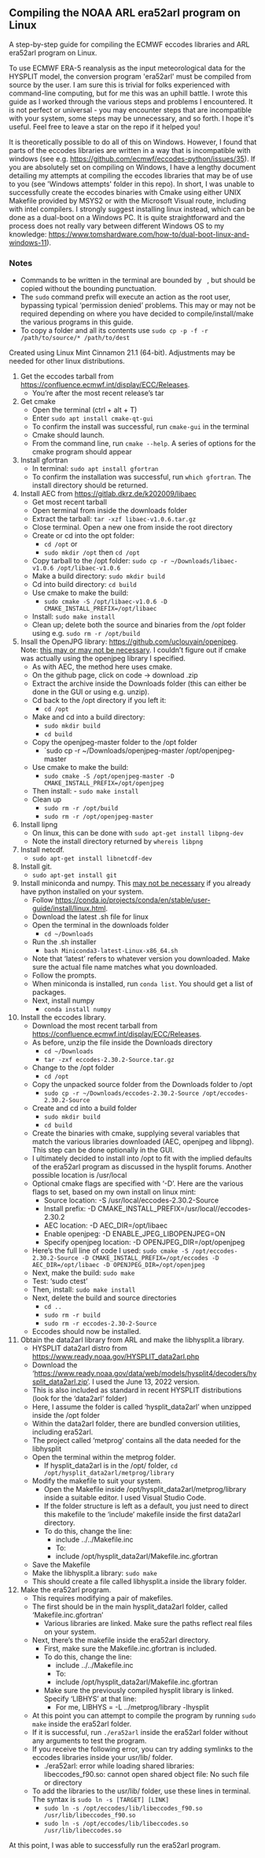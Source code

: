 ## Compiling the NOAA ARL era52arl program on Linux

A step-by-step guide for compiling the ECMWF eccodes libraries and ARL era52arl program on Linux.

To use ECMWF ERA-5 reanalysis as the input meteorological data for the HYSPLIT model, the conversion program 'era52arl' must be compiled from source by the user. I am sure this is trivial for folks experienced with command-line computing, but for me this was an uphill battle. I wrote this guide as I worked through the various steps and problems I encountered. It is not perfect or universal - you may encounter steps that are incompatible with your system, some steps may be unnecessary, and so forth. I hope it's useful. Feel free to leave a star on the repo if it helped you!

It is theoretically possible to do all of this on Windows. However, I found that parts of the eccodes libraries are written in a way that is incompatible with windows (see e.g. https://github.com/ecmwf/eccodes-python/issues/35). If you are absolutely set on compiling on Windows, I have a lengthy document detailing my attempts at compiling the eccodes libraries that may be of use to you (see 'Windows attempts' folder in this repo). In short, I was unable to successfully create the eccodes binaries with Cmake using either UNIX Makefile provided by MSYS2 or with the Microsoft Visual route, including with intel compilers. I strongly suggest installing linux instead, which can be done as a dual-boot on a Windows PC. It is quite straightforward and the process does not really vary between different Windows OS to my knowledge: https://www.tomshardware.com/how-to/dual-boot-linux-and-windows-11). 

### Notes
- Commands to be written in the terminal are bounded by ` `, but should be copied without the bounding punctuation.
- The `sudo` command prefix will execute an action as the root user, bypassing typical ‘permission denied’ problems. This may or may not be required depending on where you have decided to compile/install/make the various programs in this guide.
- To copy a folder and all its contents use `sudo cp -p -f -r /path/to/source/* /path/to/dest`

Created using Linux Mint Cinnamon 21.1 (64-bit). Adjustments may be needed for other linux distributions.

1. Get the eccodes tarball from https://confluence.ecmwf.int/display/ECC/Releases.
      - You’re after the most recent release’s tar
2. Get cmake
      - Open the terminal (ctrl + alt + T)
      - Enter `sudo apt install cmake-qt-gui`
      - To confirm the install was successful, run `cmake-gui` in the terminal
      - Cmake should launch.
      - From the command line, run `cmake --help`. A series of options for the cmake program should appear
3. Install gfortran
      - In terminal: `sudo apt install gfortran`
      - To confirm the installation was successful, run `which gfortran`. The install directory should be returned.
4. Install AEC from https://gitlab.dkrz.de/k202009/libaec
      - Get most recent tarball
      - Open terminal from inside the downloads folder
      - Extract the tarball: `tar -xzf libaec-v1.0.6.tar.gz`
      - Close terminal. Open a new one from inside the root directory
      - Create or cd into the opt folder:
           - `cd /opt` or 
           - `sudo mkdir /opt` then `cd /opt`
      - Copy tarball to the /opt folder: `sudo cp -r ~/Downloads/libaec-v1.0.6 /opt/libaec-v1.0.6`
      - Make a build directory: `sudo mkdir build`
      - Cd into build directory: `cd build`
      - Use cmake to make the build:
           - `sudo cmake -S /opt/libaec-v1.0.6 -D CMAKE_INSTALL_PREFIX=/opt/libaec`
      - Install: `sudo make install`
      - Clean up; delete both the source and binaries from the /opt folder using e.g. `sudo rm -r /opt/build`
5. Insall the OpenJPG library: https://github.com/uclouvain/openjpeg. Note: [this may or may not be necessary](https://github.com/MRPHarris/compiling-era52arl/issues/1). I couldn’t figure out if cmake was actually using the openjpeg library I specified. 
      - As with AEC, the method here uses cmake.
      - On the github page, click on code -> download .zip
      - Extract the archive inside the Downloads folder (this can either be done in the GUI or using e.g. unzip).
      - Cd back to the /opt directory if you left it: 
           - `cd /opt`
      - Make and cd into a build directory:
           - `sudo mkdir build`
           - `cd build`
      - Copy the openjpeg-master folder to the /opt folder
           - `sudo cp -r ~/Downloads/openjpeg-master /opt/openjpeg-master
      - Use cmake to make the build:
           - `sudo cmake -S /opt/openjpeg-master -D CMAKE_INSTALL_PREFIX=/opt/openjpeg`
      - Then install:
            - `sudo make install`
      - Clean up
           - `sudo rm -r /opt/build`
           - `sudo rm -r /opt/openjpeg-master`
6. Install lipng
      - On linux, this can be done with `sudo apt-get install libpng-dev`
      - Note the install directory returned by `whereis libpng`
7. Install netcdf. 
      - `sudo apt-get install libnetcdf-dev`
8. Install git.
      - `sudo apt-get install git`
9. Install miniconda and numpy. This [may not be necessary](https://github.com/MRPHarris/compiling-era52arl/issues/1) if you already have python installed on your system.
      - Follow https://conda.io/projects/conda/en/stable/user-guide/install/linux.html.
      - Download the latest .sh file for linux
      - Open the terminal in the downloads folder
           - `cd ~/Downloads`
      - Run the .sh installer
           - `bash Miniconda3-latest-Linux-x86_64.sh`
      - Note that ‘latest’ refers to whatever version you downloaded. Make sure the actual file name matches what you downloaded.
      - Follow the prompts.
      - When miniconda is installed, run `conda list`. You should get a list of packages.
      - Next, install numpy
           - `conda install numpy`
10. Install the eccodes library.
      - Download the most recent tarball from https://confluence.ecmwf.int/display/ECC/Releases.
      - As before, unzip the file inside the Downloads directory
           - `cd ~/Downloads`
           - `tar -zxf eccodes-2.30.2-Source.tar.gz`
      - Change to the /opt folder
           - `cd /opt`
      - Copy the unpacked source folder from the Downloads folder to /opt
           - `sudo cp -r ~/Downloads/eccodes-2.30.2-Source /opt/eccodes-2.30.2-Source`
      - Create and cd into a build folder
           - `sudo mkdir build`
           - `cd build`
      - Create the binaries with cmake, supplying several variables that match the various libraries downloaded (AEC, openjpeg and libpng). This step can be done optionally in the GUI. 
      - I ultimately decided to install into /opt to fit with the implied defaults of the era52arl program as discussed in the hysplit forums. Another possible location is /usr/local
      - Optional cmake flags are specified with ‘-D’. Here are the various flags to set, based on my own install on linux mint:
           - Source location: -S /usr/local/eccodes-2.30.2-Source
           - Install prefix: -D CMAKE_INSTALL_PREFIX=/usr/local//eccodes-2.30.2
           - AEC location: -D AEC_DIR=/opt/libaec
           - Enable openjpeg: -D ENABLE_JPEG_LIBOPENJPEG=ON
           - Specify openjpeg location: -D OPENJPEG_DIR=/opt/openjpeg
      - Here’s the full line of code I used: `sudo cmake -S /opt/eccodes-2.30.2-Source -D CMAKE_INSTALL_PREFIX=/opt/eccodes -D AEC_DIR=/opt/libaec -D OPENJPEG_DIR=/opt/openjpeg`
      - Next, make the build: `sudo make`
      - Test: ‘sudo ctest’
      - Then, install: `sudo make install`
      - Next, delete the build and source directories
           - `cd ..`
           - `sudo rm -r build`
           - `sudo rm -r eccodes-2.30-2-Source`
      - Eccodes should now be installed.
11. Obtain the data2arl library from ARL and make the libhysplit.a library.
      - HYSPLIT data2arl distro from https://www.ready.noaa.gov/HYSPLIT_data2arl.php
      - Download the ‘https://www.ready.noaa.gov/data/web/models/hysplit4/decoders/hysplit_data2arl.zip’. I used the June 13, 2022 version.
      - This is also included as standard in recent HYSPLIT distributions (look for the ‘data2arl’ folder)
      - Here, I assume the folder is called ‘hysplit_data2arl’ when unzipped inside the /opt folder
      - Within the data2arl folder, there are bundled conversion utilities, including era52arl. 
      - The project called ‘metprog’ contains all the data needed for the libhysplit
      - Open the terminal within the metprog folder.
           - If hysplit_data2arl is in the /opt/ folder, `cd /opt/hysplit_data2arl/metprog/library`
      - Modify the makefile to suit your system.
           - Open the Makefile inside /opt/hysplit_data2arl/metprog/library inside a suitable editor. I used Visual Studio Code. 
           - If the folder structure is left as a default, you just need to direct this makefile to the ‘include’ makefile inside the first data2arl directory. 
           - To do this, change the line:
               - include ../../Makefile.inc
               - To:
               - include /opt/hysplit_data2arl/Makefile.inc.gfortran
      - Save the Makefile
      - Make the libhysplit.a library: `sudo make`
      - This should create a file called libhysplit.a inside the library folder.
12. Make the era52arl program.
      - This requires modifying a pair of makefiles.
      - The first should be in the main hysplit_data2arl folder, called ‘Makefile.inc.gfortran’
           - Various libraries are linked. Make sure the paths reflect real files on your system.
      - Next, there’s the makefile inside the era52arl directory.
           - First, make sure the Makefile.inc.gfortran is included. 
           - To do this, change the line:
               - include ../../Makefile.inc
               - To:
               - include /opt/hysplit_data2arl/Makefile.inc.gfortran
           - Make sure the previously compiled hysplit library is linked. Specify ‘LIBHYS’ at that line:
               - For me, LIBHYS = -L ../metprog/library -lhysplit
      - At this point you can attempt to compile the program by running `sudo make` inside the era52arl folder.
      - If it is successful, run `./era52arl` inside the era52arl folder without any arguments to test the program.
      - If you receive the following error, you can try adding symlinks to the eccodes libraries inside your usr/lib/ folder. 
           - ./era52arl: error while loading shared libraries: libeccodes_f90.so: cannot open shared object file: No such file or directory
      - To add the libraries to the usr/lib/ folder, use these lines in terminal. The syntax is `sudo ln -s [TARGET] [LINK]`
           - `sudo ln -s /opt/eccodes/lib/libeccodes_f90.so /usr/lib/libeccodes_f90.so`
           - `sudo ln -s /opt/eccodes/lib/libeccodes.so /usr/lib/libeccodes.so`

At this point, I was able to successfully run the era52arl program. 
